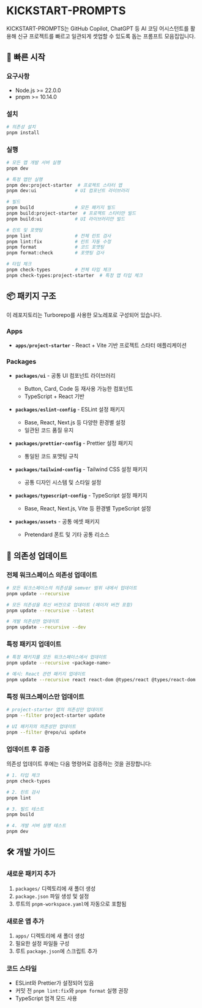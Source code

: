 
# KICKSTART-PROMPTS

KICKSTART-PROMPTS는 GitHub Copilot, ChatGPT 등 AI 코딩 어시스턴트를 활용해
신규 프로젝트를 빠르고 일관되게 셋업할 수 있도록 돕는 프롬프트 모음집입니다.

## 🚀 빠른 시작

### 요구사항

- Node.js >= 22.0.0
- pnpm >= 10.14.0

### 설치

```bash
# 의존성 설치
pnpm install
```

### 실행

```bash
# 모든 앱 개발 서버 실행
pnpm dev

# 특정 앱만 실행
pnpm dev:project-starter  # 프로젝트 스타터 앱
pnpm dev:ui              # UI 컴포넌트 라이브러리

# 빌드
pnpm build               # 모든 패키지 빌드
pnpm build:project-starter  # 프로젝트 스타터만 빌드
pnpm build:ui            # UI 라이브러리만 빌드

# 린트 및 포맷팅
pnpm lint                # 전체 린트 검사
pnpm lint:fix            # 린트 자동 수정
pnpm format              # 코드 포맷팅
pnpm format:check        # 포맷팅 검사

# 타입 체크
pnpm check-types         # 전체 타입 체크
pnpm check-types:project-starter  # 특정 앱 타입 체크
```

## 📦 패키지 구조

이 레포지토리는 Turborepo를 사용한 모노레포로 구성되어 있습니다.

### Apps

- **`apps/project-starter`** - React + Vite 기반 프로젝트 스타터 애플리케이션

### Packages

- **`packages/ui`** - 공통 UI 컴포넌트 라이브러리
  - Button, Card, Code 등 재사용 가능한 컴포넌트
  - TypeScript + React 기반

- **`packages/eslint-config`** - ESLint 설정 패키지
  - Base, React, Next.js 등 다양한 환경별 설정
  - 일관된 코드 품질 유지

- **`packages/prettier-config`** - Prettier 설정 패키지
  - 통일된 코드 포맷팅 규칙

- **`packages/tailwind-config`** - Tailwind CSS 설정 패키지
  - 공통 디자인 시스템 및 스타일 설정

- **`packages/typescript-config`** - TypeScript 설정 패키지
  - Base, React, Next.js, Vite 등 환경별 TypeScript 설정

- **`packages/assets`** - 공통 에셋 패키지
  - Pretendard 폰트 및 기타 공통 리소스

## 🔄 의존성 업데이트

### 전체 워크스페이스 의존성 업데이트

```bash
# 모든 워크스페이스의 의존성을 semver 범위 내에서 업데이트
pnpm update --recursive

# 모든 의존성을 최신 버전으로 업데이트 (메이저 버전 포함)
pnpm update --recursive --latest

# 개발 의존성만 업데이트
pnpm update --recursive --dev
```

### 특정 패키지 업데이트

```bash
# 특정 패키지를 모든 워크스페이스에서 업데이트
pnpm update --recursive <package-name>

# 예시: React 관련 패키지 업데이트
pnpm update --recursive react react-dom @types/react @types/react-dom
```

### 특정 워크스페이스만 업데이트

```bash
# project-starter 앱의 의존성만 업데이트
pnpm --filter project-starter update

# UI 패키지의 의존성만 업데이트
pnpm --filter @repo/ui update
```

### 업데이트 후 검증

의존성 업데이트 후에는 다음 명령어로 검증하는 것을 권장합니다:

```bash
# 1. 타입 체크
pnpm check-types

# 2. 린트 검사
pnpm lint

# 3. 빌드 테스트
pnpm build

# 4. 개발 서버 실행 테스트
pnpm dev
```

## 🛠️ 개발 가이드

### 새로운 패키지 추가

1. `packages/` 디렉토리에 새 폴더 생성
2. `package.json` 파일 생성 및 설정
3. 루트의 `pnpm-workspace.yaml`에 자동으로 포함됨

### 새로운 앱 추가

1. `apps/` 디렉토리에 새 폴더 생성
2. 필요한 설정 파일들 구성
3. 루트 `package.json`에 스크립트 추가

### 코드 스타일

- ESLint와 Prettier가 설정되어 있음
- 커밋 전 `pnpm lint:fix`와 `pnpm format` 실행 권장
- TypeScript 엄격 모드 사용
